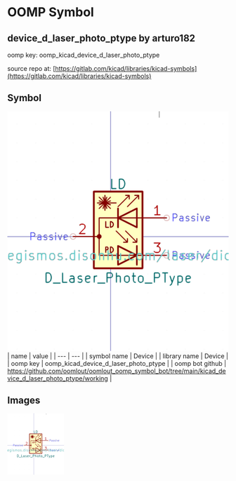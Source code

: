 # OOMP Symbol  
## device_d_laser_photo_ptype  by arturo182  
  
oomp key: oomp_kicad_device_d_laser_photo_ptype  
  
source repo at: [https://gitlab.com/kicad/libraries/kicad-symbols](https://gitlab.com/kicad/libraries/kicad-symbols)  
## Symbol  
  
[![working.png](working_600.png)](working.png)  
| name | value | 
| --- | --- | 
| symbol name | Device | 
| library name | Device | 
| oomp key | oomp_kicad_device_d_laser_photo_ptype | 
| oomp bot github | https://github.com/oomlout/oomlout_oomp_symbol_bot/tree/main/kicad_device_d_laser_photo_ptype/working | 
## Images  
  
[![working.png](working_140.png)](working.png)  
